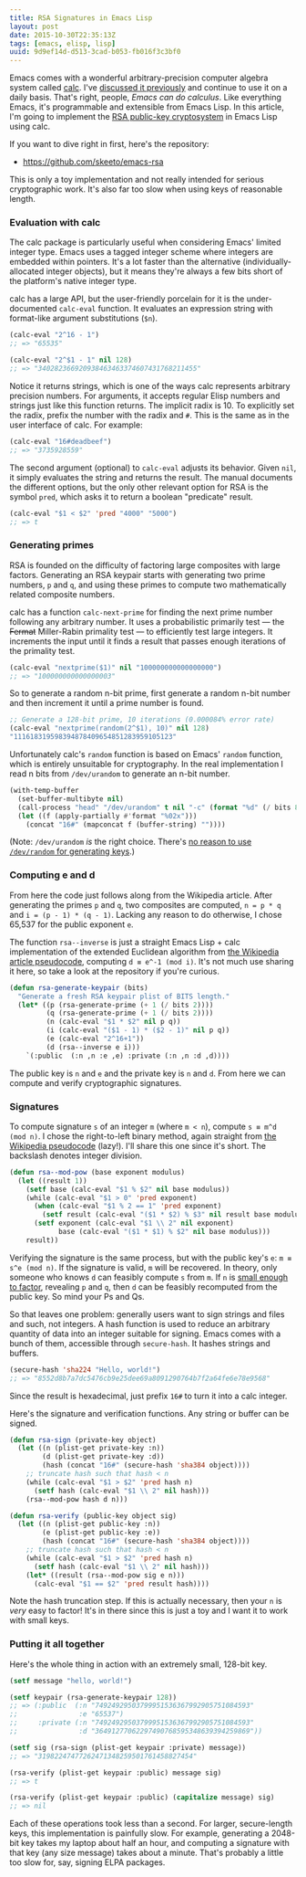 ```yaml
---
title: RSA Signatures in Emacs Lisp
layout: post
date: 2015-10-30T22:35:13Z
tags: [emacs, elisp, lisp]
uuid: 9d9ef14d-d513-3cad-b053-fb016f3c3bf0
---
```


Emacs comes with a wonderful arbitrary-precision computer algebra
system called [calc][calc]. I've [discussed it previously][prev] and
continue to use it on a daily basis. That's right, people, *Emacs can
do calculus*. Like everything Emacs, it's programmable and extensible
from Emacs Lisp. In this article, I'm going to implement the [RSA
public-key cryptosystem][rsa] in Emacs Lisp using calc.

If you want to dive right in first, here's the repository:

* <https://github.com/skeeto/emacs-rsa>

This is only a toy implementation and not really intended for serious
cryptographic work. It's also far too slow when using keys of
reasonable length.

### Evaluation with calc

The calc package is particularly useful when considering Emacs'
limited integer type. Emacs uses a tagged integer scheme where
integers are embedded within pointers. It's a lot faster than the
alternative (individually-allocated integer objects), but it means
they're always a few bits short of the platform's native integer type.

calc has a large API, but the user-friendly porcelain for it is the
under-documented `calc-eval` function. It evaluates an expression
string with format-like argument substitutions (`$n`).

~~~cl
(calc-eval "2^16 - 1")
;; => "65535"

(calc-eval "2^$1 - 1" nil 128)
;; => "340282366920938463463374607431768211455"
~~~

Notice it returns strings, which is one of the ways calc represents
arbitrary precision numbers. For arguments, it accepts regular Elisp
numbers and strings just like this function returns. The implicit
radix is 10. To explicitly set the radix, prefix the number with the
radix and `#`. This is the same as in the user interface of calc. For
example:

~~~cl
(calc-eval "16#deadbeef")
;; => "3735928559"
~~~

The second argument (optional) to `calc-eval` adjusts its behavior.
Given `nil`, it simply evaluates the string and returns the result.
The manual documents the different options, but the only other
relevant option for RSA is the symbol `pred`, which asks it to return
a boolean "predicate" result.

~~~cl
(calc-eval "$1 < $2" 'pred "4000" "5000")
;; => t
~~~

### Generating primes

RSA is founded on the difficulty of factoring large composites with
large factors. Generating an RSA keypair starts with generating two
prime numbers, `p` and `q`, and using these primes to compute two
mathematically related composite numbers.

calc has a function `calc-next-prime` for finding the next prime
number following any arbitrary number. It uses a probabilistic
primarily test — the <del>Fermat</del> Miller-Rabin primality test
— to efficiently test large integers. It increments the input until
it finds a result that passes enough iterations of the primality test.

~~~cl
(calc-eval "nextprime($1)" nil "100000000000000000")
;; => "100000000000000003"
~~~

So to generate a random n-bit prime, first generate a random n-bit
number and then increment it until a prime number is found.

~~~cl
;; Generate a 128-bit prime, 10 iterations (0.000084% error rate)
(calc-eval "nextprime(random(2^$1), 10)" nil 128)
"111618319598394878409654851283959105123"
~~~

Unfortunately calc's `random` function is based on Emacs' `random`
function, which is entirely unsuitable for cryptography. In the real
implementation I read n bits from `/dev/urandom` to generate an n-bit
number.

~~~cl
(with-temp-buffer
  (set-buffer-multibyte nil)
  (call-process "head" "/dev/urandom" t nil "-c" (format "%d" (/ bits 8)))
  (let ((f (apply-partially #'format "%02x")))
    (concat "16#" (mapconcat f (buffer-string) ""))))
~~~

(Note: `/dev/urandom` *is* the right choice. There's [no reason to use
`/dev/random` for generating keys][myth].)

### Computing e and d

From here the code just follows along from the Wikipedia article.
After generating the primes `p` and `q`, two composites are computed,
`n = p * q` and `i = (p - 1) * (q - 1)`. Lacking any reason to do
otherwise, I chose 65,537 for the public exponent `e`.

The function `rsa--inverse` is just a straight Emacs Lisp + calc
implementation of the extended Euclidean algorithm from [the Wikipedia
article pseudocode][euc], computing `d ≡ e^-1 (mod i)`. It's not much
use sharing it here, so take a look at the repository if you're
curious.

~~~cl
(defun rsa-generate-keypair (bits)
  "Generate a fresh RSA keypair plist of BITS length."
  (let* ((p (rsa-generate-prime (+ 1 (/ bits 2))))
         (q (rsa-generate-prime (+ 1 (/ bits 2))))
         (n (calc-eval "$1 * $2" nil p q))
         (i (calc-eval "($1 - 1) * ($2 - 1)" nil p q))
         (e (calc-eval "2^16+1"))
         (d (rsa--inverse e i)))
    `(:public  (:n ,n :e ,e) :private (:n ,n :d ,d))))
~~~

The public key is `n` and `e` and the private key is `n` and `d`. From
here we can compute and verify cryptographic signatures.

### Signatures

To compute signature `s` of an integer `m` (where `m < n`), compute
`s ≡ m^d (mod n)`. I chose the right-to-left binary method, again
straight from [the Wikipedia pseudocode][pow] (lazy!). I'll share this
one since it's short. The backslash denotes integer division.

~~~cl
(defun rsa--mod-pow (base exponent modulus)
  (let ((result 1))
    (setf base (calc-eval "$1 % $2" nil base modulus))
    (while (calc-eval "$1 > 0" 'pred exponent)
      (when (calc-eval "$1 % 2 == 1" 'pred exponent)
        (setf result (calc-eval "($1 * $2) % $3" nil result base modulus)))
      (setf exponent (calc-eval "$1 \\ 2" nil exponent)
            base (calc-eval "($1 * $1) % $2" nil base modulus)))
    result))
~~~

Verifying the signature is the same process, but with the public key's
`e`: `m ≡ s^e (mod n)`. If the signature is valid, `m` will be
recovered. In theory, only someone who knows `d` can feasibly compute
`s` from `m`. If `n` is [small enough to factor][factor], revealing
`p` and `q`, then `d` can be feasibly recomputed from the public key.
So mind your Ps and Qs.

So that leaves one problem: generally users want to sign strings and
files and such, not integers. A hash function is used to reduce an
arbitrary quantity of data into an integer suitable for signing. Emacs
comes with a bunch of them, accessible through `secure-hash`. It
hashes strings and buffers.

~~~cl
(secure-hash 'sha224 "Hello, world!")
;; => "8552d8b7a7dc5476cb9e25dee69a8091290764b7f2a64fe6e78e9568"
~~~

Since the result is hexadecimal, just prefix `16#` to turn it into a
calc integer.

Here's the signature and verification functions. Any string or buffer
can be signed.

~~~cl
(defun rsa-sign (private-key object)
  (let ((n (plist-get private-key :n))
        (d (plist-get private-key :d))
        (hash (concat "16#" (secure-hash 'sha384 object))))
    ;; truncate hash such that hash < n
    (while (calc-eval "$1 > $2" 'pred hash n)
      (setf hash (calc-eval "$1 \\ 2" nil hash)))
    (rsa--mod-pow hash d n)))

(defun rsa-verify (public-key object sig)
  (let ((n (plist-get public-key :n))
        (e (plist-get public-key :e))
        (hash (concat "16#" (secure-hash 'sha384 object))))
    ;; truncate hash such that hash < n
    (while (calc-eval "$1 > $2" 'pred hash n)
      (setf hash (calc-eval "$1 \\ 2" nil hash)))
    (let* ((result (rsa--mod-pow sig e n)))
      (calc-eval "$1 == $2" 'pred result hash))))
~~~

Note the hash truncation step. If this is actually necessary, then
your `n` is *very* easy to factor! It's in there since this is just a
toy and I want it to work with small keys.

### Putting it all together

Here's the whole thing in action with an extremely small, 128-bit key.

~~~cl
(setf message "hello, world!")

(setf keypair (rsa-generate-keypair 128))
;; => (:public  (:n "74924929503799951536367992905751084593"
;;               :e "65537")
;;     :private (:n "74924929503799951536367992905751084593"
;;               :d "36491277062297490768595348639394259869"))

(setf sig (rsa-sign (plist-get keypair :private) message))
;; => "31982247477262471348259501761458827454"

(rsa-verify (plist-get keypair :public) message sig)
;; => t

(rsa-verify (plist-get keypair :public) (capitalize message) sig)
;; => nil
~~~

Each of these operations took less than a second. For larger,
secure-length keys, this implementation is painfully slow. For
example, generating a 2048-bit key takes my laptop about half an hour,
and computing a signature with that key (any size message) takes about
a minute. That's probably a little too slow for, say, signing ELPA
packages.


[calc]: http://www.gnu.org/software/emacs/manual/html_mono/calc.html
[prev]: /blog/2009/06/23/
[rsa]: https://en.wikipedia.org/wiki/RSA_(cryptosystem)
[euc]: https://en.wikipedia.org/wiki/Extended_Euclidean_algorithm
[pow]: https://en.wikipedia.org/wiki/Modular_exponentiation#Right-to-left_binary_method
[factor]: http://crypto.stackexchange.com/a/5942
[myth]: http://www.2uo.de/myths-about-urandom/

